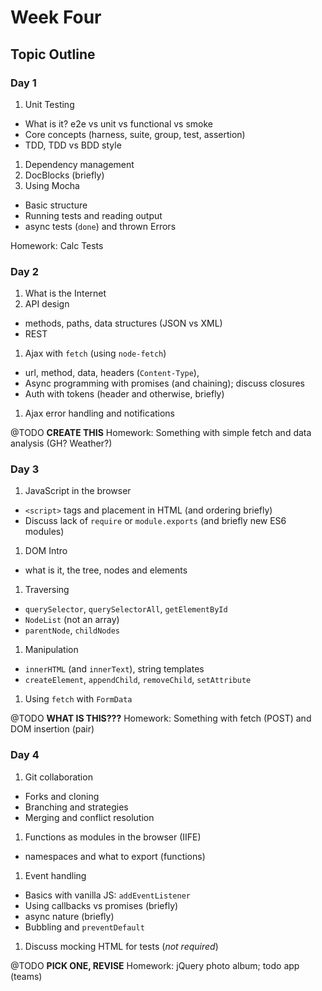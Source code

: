# Week Four

## Topic Outline

### Day 1

1. Unit Testing
  * What is it? e2e vs unit vs functional vs smoke
  * Core concepts (harness, suite, group, test, assertion)
  * TDD, TDD vs BDD style
1. Dependency management
1. DocBlocks (briefly)
1. Using Mocha
  * Basic structure
  * Running tests and reading output
  * async tests (`done`) and thrown Errors

Homework: Calc Tests

### Day 2

1. What is the Internet
1. API design
  * methods, paths, data structures (JSON vs XML)
  * REST
1. Ajax with `fetch` (using `node-fetch`)
  * url, method, data, headers (`Content-Type`),
  * Async programming with promises (and chaining); discuss closures
  * Auth with tokens (header and otherwise, briefly)
1. Ajax error handling and notifications

@TODO **CREATE THIS**
Homework: Something with simple fetch and data analysis (GH? Weather?)

### Day 3

1. JavaScript in the browser
  * `<script>` tags and placement in HTML (and ordering briefly)
  * Discuss lack of `require` or `module.exports` (and briefly new ES6 modules)
1. DOM Intro
  * what is it, the tree, nodes and elements
1. Traversing
  * `querySelector`, `querySelectorAll`, `getElementById`
  * `NodeList` (not an array)
  * `parentNode`, `childNodes`
1. Manipulation
  * `innerHTML` (and `innerText`), string templates
  * `createElement`, `appendChild`, `removeChild`, `setAttribute`
1. Using `fetch` with `FormData`

@TODO **WHAT IS THIS???**
Homework: Something with fetch (POST) and DOM insertion (pair)

### Day 4

1. Git collaboration
  * Forks and cloning
  * Branching and strategies
  * Merging and conflict resolution
1. Functions as modules in the browser (IIFE)
  * namespaces and what to export (functions)
1. Event handling
  * Basics with vanilla JS: `addEventListener`
  * Using callbacks vs promises (briefly)
  * async nature (briefly)
  * Bubbling and `preventDefault`
1. Discuss mocking HTML for tests (_not required_)

@TODO **PICK ONE, REVISE**
Homework: jQuery photo album; todo app (teams)
